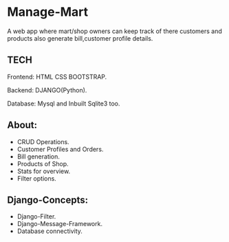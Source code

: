 # Manage-Mart

A web app where mart/shop owners can keep track of there customers and products also generate bill,customer profile details.


## TECH
Frontend: HTML CSS BOOTSTRAP.

Backend: DJANGO(Python).

Database: Mysql and Inbuilt Sqlite3 too.


## About:
- CRUD Operations.
- Customer Profiles and Orders.
- Bill generation.
- Products of Shop.
- Stats for overview.
- Filter options.



## Django-Concepts:

- Django-Filter.
- Django-Message-Framework.
- Database connectivity.
 
